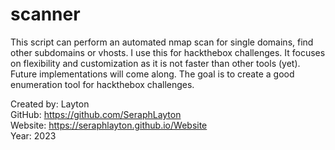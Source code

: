 # scanner


This script can perform an automated nmap scan for single domains, find other subdomains or vhosts. I use this for hackthebox challenges.
It focuses on flexibility and customization as it is not faster than other tools (yet). Future implementations will come along.
The goal is to create a good enumeration tool for hackthebox challenges.

Created by: Layton  
GitHub: https://github.com/SeraphLayton  
Website: https://seraphlayton.github.io/Website  
Year: 2023
